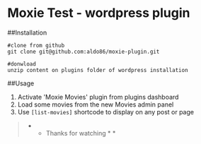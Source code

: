 # Moxie Test - wordpress plugin

##Installation

```
#clone from github
git clone git@github.com:aldo86/moxie-plugin.git

#donwload
unzip content on plugins folder of wordpress installation

```

##Usage

1. Activate 'Moxie Movies' plugin from plugins dashboard
2. Load some movies from the new Movies admin panel
3. Use `[list-movies]` shortcode to display on any post or page


> * * Thanks for watching * * 